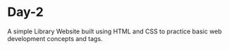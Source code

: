 # Day-2
A simple Library Website built using HTML and CSS to practice basic web development concepts and tags.
